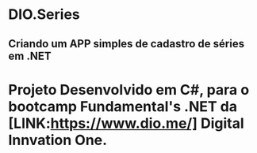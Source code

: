 # DIO.Series
## Criando um APP simples de cadastro de séries em .NET
# Projeto Desenvolvido em C#, para o bootcamp Fundamental's .NET da [LINK:https://www.dio.me/] Digital Innvation One.

